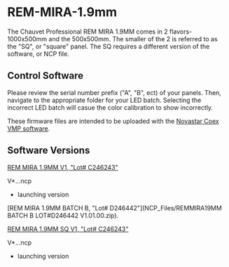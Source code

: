 # REM-MIRA-1.9mm

The Chauvet Professional REM MIRA 1.9MM comes in 2 flavors-1000x500mm and the 500x500mm. The smaller of the 2 is referred to as the "SQ", or "square" panel. The SQ requires a different version of the software, or NCP file.

## Control Software

Please review the serial number prefix ("A", "B", ect) of your panels. Then, navigate to the appropriate folder for your LED batch. Selecting the incorrect LED batch will casue the color calibration to show incorrectly.

These firmware files are intended to be uploaded with the [Novastar Coex VMP software](https://www.novastar.tech/downloads/).

## Software Versions

[REM MIRA 1.9MM V1, "Lot# C246243"](https://github.com/Chauvet-Pro/REM-MIRA-1.9mm/blob/main/NCP_Files/REM1%20Batch%20A%20Updated%20ncp%20file%20V1.00.04.zip)


V*.*.*.ncp
- launching version

[REM MIRA 1.9MM BATCH B, "Lot# D246442"](NCP_Files/REMMIRA19MM BATCH B  LOT#D246442 V1.01.00.zip).

[REM MIRA 1.9MM SQ V1, "Lot# C246243"](https://github.com/Chauvet-Pro/REM-MIRA-1.9mm/blob/main/NCP_Files/REM1SQ%20Batch%20A%20Updated%20ncp%20file%20V1.00.04.zip)

V*.*.*.ncp
- launching version
